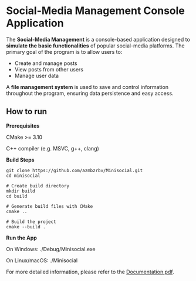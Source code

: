 # Social-Media Management Console Application

The **Social-Media Management** is a console-based application designed to **simulate the basic functionalities** of popular social-media platforms. The primary goal of the program is to allow users to:

- Create and manage posts
- View posts from other users
- Manage user data

A **file management system** is used to save and control information throughout the program, ensuring data persistence and easy access.

**How to run**
--
**Prerequisites**


CMake >= 3.10

C++ compiler (e.g. MSVC, g++, clang)

**Build Steps**


```# Clone the repo
git clone https://github.com/azmbzrbv/Minisocial.git
cd minisocial

# Create build directory
mkdir build
cd build

# Generate build files with CMake
cmake ..

# Build the project
cmake --build .
```

**Run the App**

On Windows: ./Debug/Minisocial.exe


On Linux/macOS: ./Minisocial

For more detailed information, please refer to the [Documentation.pdf](https://github.com/user-attachments/files/17423113/Documentaion.pdf).

